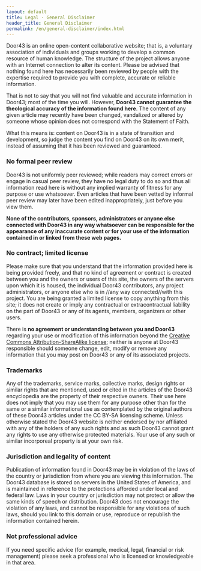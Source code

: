 ```yaml
---
layout: default
title: Legal - General Disclaimer
header_title: General Disclaimer
permalink: /en/general-disclaimer/index.html
---
```


Door43 is an online open-content collaborative website; that is, a voluntary association of individuals and groups working to develop a common resource of human knowledge. The structure of the project allows anyone with an Internet connection to alter its content. Please be advised that nothing found here has necessarily been reviewed by people with the expertise required to provide you with complete, accurate or reliable information.

That is not to say that you will not find valuable and accurate information in Door43; most of the time you will. However, **Door43 cannot guarantee the theological accuracy of the information found here**. The content of any given article may recently have been changed, vandalized or altered by someone whose opinion does not correspond with the Statement of Faith.

What this means is: content on Door43 is in a state of transition and development, so judge the content you find on Door43 on its own merit, instead of assuming that it has been reviewed and guaranteed.

### No formal peer review

Door43 is not uniformly peer reviewed; while readers may correct errors or engage in casual peer review, they have no legal duty to do so and thus all information read here is without any implied warranty of fitness for any purpose or use whatsoever. Even articles that have been vetted by informal peer review may later have been edited inappropriately, just before you view them.

**None of the contributors, sponsors, administrators or anyone else connected with Door43 in any way whatsoever can be responsible for the appearance of any inaccurate content or for your use of the information contained in or linked from these web pages.**

### No contract; limited license

Please make sure that you understand that the information provided here is being provided freely, and that no kind of agreement or contract is created between you and the owners or users of this site, the owners of the servers upon which it is housed, the individual Door43 contributors, any project administrators, or anyone else who is in //any way connected//with this project. You are being granted a limited license to copy anything from this site; it does not create or imply any contractual or extracontractual liability on the part of Door43 or any of its agents, members, organizers or other users.

There is **no agreement or understanding between you and Door43** regarding your use or modification of this information beyond the [Creative Commons Attribution-ShareAlike license][cc]; neither is anyone at Door43 responsible should someone change, edit, modify or remove any information that you may post on Door43 or any of its associated projects.

### Trademarks

Any of the trademarks, service marks, collective marks, design rights or similar rights that are mentioned, used or cited in the articles of the Door43 encyclopedia are the property of their respective owners. Their use here does not imply that you may use them for any purpose other than for the same or a similar informational use as contemplated by the original authors of these Door43 articles under the CC BY-SA licensing scheme. Unless otherwise stated the Door43 website is neither endorsed by nor affiliated with any of the holders of any such rights and as such Door43 cannot grant any rights to use any otherwise protected materials. Your use of any such or similar incorporeal property is at your own risk.

### Jurisdiction and legality of content

Publication of information found in Door43 may be in violation of the laws of the country or jurisdiction from where you are viewing this information. The Door43 database is stored on servers in the United States of America, and is maintained in reference to the protections afforded under local and federal law. Laws in your country or jurisdiction may not protect or allow the same kinds of speech or distribution. Door43 does not encourage the violation of any laws, and cannot be responsible for any violations of such laws, should you link to this domain or use, reproduce or republish the information contained herein.

### Not professional advice

If you need specific advice (for example, medical, legal, financial or risk management) please seek a professional who is licensed or knowledgeable in that area.

[cc]: http://creativecommons.org/licenses/by-sa/4.0/ "Creative Commons Attribution-ShareAlike 4.0 International License"
